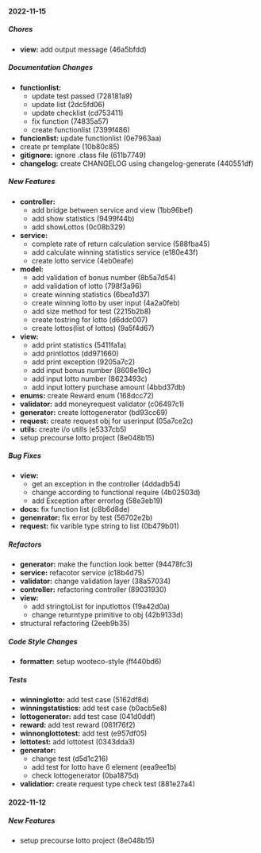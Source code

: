 #### 2022-11-15

##### Chores

* **view:**  add output message (46a5bfdd)

##### Documentation Changes

* **functionlist:**
  *  update test passed (728181a9)
  *  update list (2dc5fd06)
  *  update checklist (cd753411)
  *  fix function (74835a57)
  *  create functionlist (7399f486)
* **funcionlist:**  update functionlist (0e7963aa)
*  create pr template (10b80c85)
* **gitignore:**  ignore .class file (611b7749)
* **changelog:**  create CHANGELOG using changelog-generate (440551df)

##### New Features

* **controller:**
  *  add bridge between service and view (1bb96bef)
  * add show statistics (9499f44b)
  *  add showLottos (0c08b329)
* **service:**
  *  complete rate of return calculation service (588fba45)
  *  add calculate winning statistics service (e180e43f)
  *  create lotto service (4eb0eafe)
* **model:**
  *  add validation of bonus number (8b5a7d54)
  *  add validation of lotto (798f3a96)
  *  create winning statistics (6bea1d37)
  *  create winning lotto by user input (4a2a0feb)
  *  add size method for test (2215b2b8)
  *  create tostring for lotto (d6ddc007)
  *  create lottos(list of lottos) (9a5f4d67)
* **view:**
  *  add print statistics (5411fa1a)
  *  add  printlottos (dd971660)
  *  add print exception (9205a7c2)
  *  add input bonus number (8608e19c)
  *  add input lotto number (8623493c)
  *  add input lottery purchase amount (4bbd37db)
* **enums:**  create Reward enum (168dcc72)
* **validator:**  add moneyrequest validator (c06497c1)
* **generator:**  create lottogenerator (bd93cc69)
* **request:**  create request obj for userinput (05a7ce2c)
* **utils:**  create i/o utills (e5337cb5)
*  setup precourse lotto project (8e048b15)

##### Bug Fixes

* **view:**
  *  get an exception in the controller (4ddadb54)
  *   change according to functional require (4b02503d)
  *  add Exception after errorlog (58e3eb19)
* **docs:**  fix function list (c8b6d8de)
* **genenrator:**  fix error by test (56702e2b)
* **request:**  fix varible type string to list (0b479b01)

##### Refactors

* **generator:**  make the function look better (94478fc3)
* **service:**  refacotor service (c18b4d75)
* **validator:**  change validation layer (38a57034)
* **controller:**  refactoring controller (89031930)
* **view:**
  *  add stringtoList for inputlottos (19a42d0a)
  *  change returntype primitive to obj (42b9133d)
*  structural refactoring (2eeb9b35)

##### Code Style Changes

* **formatter:**  setup wooteco-style (ff440bd6)

##### Tests

* **winninglotto:**  add test case (5162df8d)
* **winningstatistics:**  add test case (b0acb5e8)
* **lottogenerator:**  add test case (041d0ddf)
* **reward:**  add test reward (081f76f2)
* **winnonglottotest:**  add test (e957df05)
* **lottotest:**  add lottotest (0343dda3)
* **generator:**
  *  change test (d5d1c216)
  *  add test for lotto have 6 element (eea9ee1b)
  *  check lottogenerator (0ba1875d)
* **validatior:**  create request type check test (881e27a4)

#### 2022-11-12

##### New Features

*  setup precourse lotto project (8e048b15)

